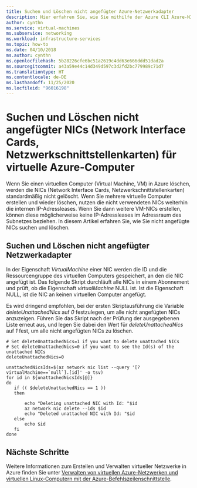 ```yaml
---
title: Suchen und Löschen nicht angefügter Azure-Netzwerkadapter
description: Hier erfahren Sie, wie Sie mithilfe der Azure CLI Azure-NICs suchen und löschen, die nicht an virtuelle Computer angefügt sind.
author: cynthn
ms.service: virtual-machines
ms.subservice: networking
ms.workload: infrastructure-services
ms.topic: how-to
ms.date: 04/10/2018
ms.author: cynthn
ms.openlocfilehash: 5b28226cfe6bc51a2619c4dd63e666ddd51dad2a
ms.sourcegitcommit: a43a59e44c14d349d597c3d2fd2bc779989c71d7
ms.translationtype: HT
ms.contentlocale: de-DE
ms.lasthandoff: 11/25/2020
ms.locfileid: "96016198"
---
```

# <a name="how-to-find-and-delete-unattached-network-interface-cards-nics-for-azure-vms"></a>Suchen und Löschen nicht angefügter NICs (Network Interface Cards, Netzwerkschnittstellenkarten) für virtuelle Azure-Computer
Wenn Sie einen virtuellen Computer (Virtual Machine, VM) in Azure löschen, werden die NICs (Network Interface Cards, Netzwerkschnittstellenkarten) standardmäßig nicht gelöscht. Wenn Sie mehrere virtuelle Computer erstellen und wieder löschen, nutzen die nicht verwendeten NICs weiterhin die internen IP-Adressleases. Wenn Sie dann weitere VM-NICs erstellen, können diese möglicherweise keine IP-Adressleases im Adressraum des Subnetzes beziehen. In diesem Artikel erfahren Sie, wie Sie nicht angefügte NICs suchen und löschen.

## <a name="find-and-delete-unattached-nics"></a>Suchen und Löschen nicht angefügter Netzwerkadapter

In der Eigenschaft *VirtualMachine* einer NIC werden die ID und die Ressourcengruppe des virtuellen Computers gespeichert, an den die NIC angefügt ist. Das folgende Skript durchläuft alle NICs in einem Abonnement und prüft, ob die Eigenschaft *virtualMachine* NULL ist. Ist die Eigenschaft NULL, ist die NIC an keinen virtuellen Computer angefügt.

Es wird dringend empfohlen, bei der ersten Skriptausführung die Variable *deleteUnattachedNics* auf *0* festzulegen, um alle nicht angefügten NICs anzuzeigen. Führen Sie das Skript nach der Prüfung der ausgegebenen Liste erneut aus, und legen Sie dabei den Wert für *deleteUnattachedNics* auf *1* fest, um alle nicht angefügten NICs zu löschen.

```azurecli
# Set deleteUnattachedNics=1 if you want to delete unattached NICs
# Set deleteUnattachedNics=0 if you want to see the Id(s) of the unattached NICs
deleteUnattachedNics=0

unattachedNicsIds=$(az network nic list --query '[?virtualMachine==`null`].[id]' -o tsv)
for id in ${unattachedNicsIds[@]}
do
   if (( $deleteUnattachedNics == 1 ))
   then

       echo "Deleting unattached NIC with Id: "$id
       az network nic delete --ids $id
       echo "Deleted unattached NIC with Id: "$id
   else
       echo $id
   fi
done
```

## <a name="next-steps"></a>Nächste Schritte

Weitere Informationen zum Erstellen und Verwalten virtueller Netzwerke in Azure finden Sie unter [Verwalten von virtuellen Azure-Netzwerken und virtuellen Linux-Computern mit der Azure-Befehlszeilenschnittstelle](tutorial-virtual-network.md).
